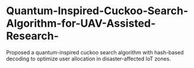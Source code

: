 # Quantum-Inspired-Cuckoo-Search-Algorithm-for-UAV-Assisted-Research-
Proposed a quantum-inspired cuckoo search algorithm with hash-based decoding to optimize user allocation in disaster-affected IoT zones.
